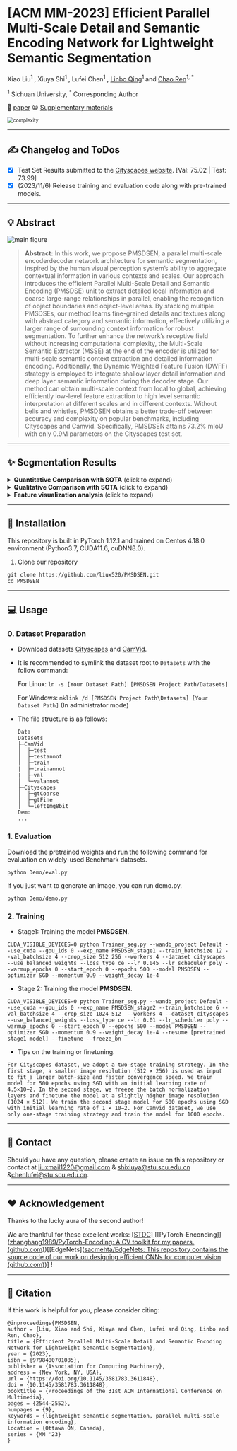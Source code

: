 # [ACM MM-2023] Efficient Parallel Multi-Scale Detail and Semantic Encoding Network for Lightweight Semantic Segmentation
Xiao Liu<sup>1 </sup>, Xiuya Shi<sup>1 </sup>, Lufei Chen<sup>1 </sup>, [Linbo Qing](https://scholar.google.com.hk/citations?hl=zh-CN&user=0KRDflwAAAAJ)<sup>1 </sup> and [Chao Ren](https://scholar.google.com.hk/citations?hl=zh-CN&user=Y6OuBMYAAAAJ)<sup>1, *</sup>

<sup>1</sup> Sichuan University,   <sup> *</sup> Corresponding Author

🤗 [paper](https://dl.acm.org/doi/abs/10.1145/3581783.3611848) 😀 [Supplementary materials](https://github.com/liux520/PMSDSEN/blob/main/Docs/supplementary%20material.pdf)

<img src="images/complexity.png" alt="complexity" style="zoom:80%;"/>

<hr />

## :writing_hand: Changelog and ToDos
- [x] Test Set Results submitted to the [Cityscapes website]().  [Val: 75.02 | Test: 73.99]
- [x] (2023/11/6) Release training and evaluation code along with pre-trained models.
<hr />

## :bulb: Abstract
![main figure](images/net.png)

> **Abstract:** In this work, we propose PMSDSEN, a parallel multi-scale encoderdecoder network architecture for semantic segmentation, inspired
> by the human visual perception system’s ability to aggregate contextual information in various contexts and scales. Our approach introduces the efficient Parallel Multi-Scale Detail and Semantic Encoding (PMSDSE) unit to extract detailed local information and coarse large-range relationships in parallel, enabling the recognition of object boundaries and object-level areas. By stacking multiple PMSDSEs, our method learns fine-grained details and textures along with abstract category and semantic information, effectively utilizing a larger range of surrounding context information for robust segmentation. To further enhance the network’s receptive field without increasing computational complexity, the Multi-Scale Semantic Extractor (MSSE) at the end of the encoder is utilized for multi-scale semantic context extraction and detailed information encoding. Additionally, the Dynamic Weighted Feature Fusion (DWFF) strategy is employed to integrate shallow layer detail information and deep layer semantic information during the decoder stage. Our method can obtain multi-scale context from local to global, achieving efficiently low-level feature extraction to high level semantic interpretation at different scales and in different contexts. Without bells and whistles, PMSDSEN obtains a better trade-off between accuracy and complexity on popular benchmarks, including Cityscapes and Camvid. Specifically, PMSDSEN attains 73.2% mIoU with only 0.9M parameters on the Cityscapes test set.
<hr />

## :sparkles: Segmentation Results
<details>
	<summary><strong>Quantitative Comparison with SOTA</strong> (click to expand) </summary>
    <p><img src = "images/table.png"  width=100% height=100%></p>
	Quantitative comparison with SOTA on Cityscapes dataset.
</details>
<details>
	<summary><strong>Qualitative Comparison with SOTA</strong> (click to expand) </summary>
    <p><img src = "images/supp0.png" width=100% height=100%></p>
    <p><img src = "images/supp1.png" width=100% height=100%></p>
    <p><img src = "images/supp2.png" width=100% height=100%></p>
    <p><img src = "images/test.png" width=100% height=100%></p>
</details>
<details>
	<summary><strong>Feature visualization analysis</strong> (click to expand) </summary>
	<p><img src = "images/heatmap1.png" width=100% height=100%></p>
    <p><img src = "images/heatmap2.png" width=100% height=100%></p>
	Visualization of features for each branch in the PMSDSEN. PMSDSEN can extract rich and detailed local information, as well as coarse and complex large-range relationships parallelly. Therefore, the fusion features possess finely detailed localization and powerful long-range relationships. Visualization of features for various fusion strategies. DWFF enables network to focus on the most informative parts of feature map by comparing the darker parts of the feature map.
</details>
<hr />

## :rocket: Installation

This repository is built in PyTorch 1.12.1 and trained on Centos 4.18.0 environment (Python3.7, CUDA11.6, cuDNN8.0). 

1. Clone our repository
```
git clone https://github.com/liux520/PMSDSEN.git
cd PMSDSEN
```
<hr />

## :computer: Usage

### 0. Dataset Preparation

- Download datasets [Cityscapes](https://www.cityscapes-dataset.com/downloads/) and [CamVid](https://www.kaggle.com/datasets/carlolepelaars/camvid).

- It is recommended to symlink the dataset root to `Datasets` with the follow command:

  For Linux: `ln -s [Your Dataset Path] [PMSDSEN Project Path/Datasets]` 

  For Windows: `mklink /d [PMSDSEN Project Path\Datasets] [Your Dataset Path]`   (In administrator mode)

- The file structure is as follows:

  ```
  Data
  Datasets
  ├─CamVid   
  │  ├─test
  │  ├─testannot
  │  ├─train
  |  ├─trainannot
  |  ├─val
  │  └─valannot
  ├─Cityscapes
  │  ├─gtCoarse
  │  ├─gtFine
  │  └─leftImg8bit  
  Demo
  ...
  ```

### 1. Evaluation
Download the pretrained weights and run the following command for evaluation on widely-used Benchmark datasets.
```
python Demo/eval.py 
```
If you just want to generate an image, you can run demo.py.
```
python Demo/demo.py 
```

### 2. Training

- Stage1: Training the model **PMSDSEN**.

```
CUDA_VISIBLE_DEVICES=0 python Trainer_seg.py --wandb_project Default --use_cuda --gpu_ids 0 --exp_name PMSDSEN_stage1 --train_batchsize 12 --val_batchsize 4 --crop_size 512 256 --workers 4 --dataset cityscapes --use_balanced_weights --loss_type ce --lr 0.045 --lr_scheduler poly --warmup_epochs 0 --start_epoch 0 --epochs 500 --model PMSDSEN --optimizer SGD --momentum 0.9 --weight_decay 1e-4
```

- Stage 2: Training the model **PMSDSEN**.

```
CUDA_VISIBLE_DEVICES=0 python Trainer_seg.py --wandb_project Default --use_cuda --gpu_ids 0 --exp_name PMSDSEN_stage2 --train_batchsize 6 --val_batchsize 4 --crop_size 1024 512  --workers 4 --dataset cityscapes --use_balanced_weights --loss_type ce --lr 0.01 --lr_scheduler poly --warmup_epochs 0 --start_epoch 0 --epochs 500 --model PMSDSEN --optimizer SGD --momentum 0.9 --weight_decay 1e-4 --resume [pretrained stage1 model] --finetune --freeze_bn
```

- Tips on the training or finetuning.

```
For Cityscapes dataset, we adopt a two-stage training strategy. In the first stage, a smaller image resolution (512 × 256) is used as input to fit a larger batch-size and faster convergence speed. We train model for 500 epochs using SGD with an initial learning rate of 4.5×10−2. In the second stage, we freeze the batch normalization layers and finetune the model at a slightly higher image resolution (1024 × 512). We train the second stage model for 500 epochs using SGD with initial learning rate of 1 × 10−2. For Camvid dataset, we use only one-stage training strategy and train the model for 1000 epochs.
```
<hr />

## :e-mail: Contact
Should you have any question, please create an issue on this repository or contact at liuxmail1220@gmail.com & shixiuya@stu.scu.edu.cn &chenlufei@stu.scu.edu.cn.

<hr />

## :heart: Acknowledgement
Thanks to the lucky aura of the second author!

We are thankful for these excellent works: [[STDC]](https://github.com/MichaelFan01/STDC-Seg) [[PyTorch-Enconding]]([zhanghang1989/PyTorch-Encoding: A CV toolkit for my papers. (github.com)](https://github.com/zhanghang1989/PyTorch-Encoding))[[EdgeNets]([sacmehta/EdgeNets: This repository contains the source code of our work on designing efficient CNNs for computer vision (github.com)](https://github.com/sacmehta/EdgeNets))] !

<hr />

## :pray: Citation
If this work is helpful for you, please consider citing:

```
@inproceedings{PMSDSEN,
author = {Liu, Xiao and Shi, Xiuya and Chen, Lufei and Qing, Linbo and Ren, Chao},
title = {Efficient Parallel Multi-Scale Detail and Semantic Encoding Network for Lightweight Semantic Segmentation},
year = {2023},
isbn = {9798400701085},
publisher = {Association for Computing Machinery},
address = {New York, NY, USA},
url = {https://doi.org/10.1145/3581783.3611848},
doi = {10.1145/3581783.3611848},
booktitle = {Proceedings of the 31st ACM International Conference on Multimedia},
pages = {2544–2552},
numpages = {9},
keywords = {lightweight semantic segmentation, parallel multi-scale information encoding},
location = {Ottawa ON, Canada},
series = {MM '23}
}
```